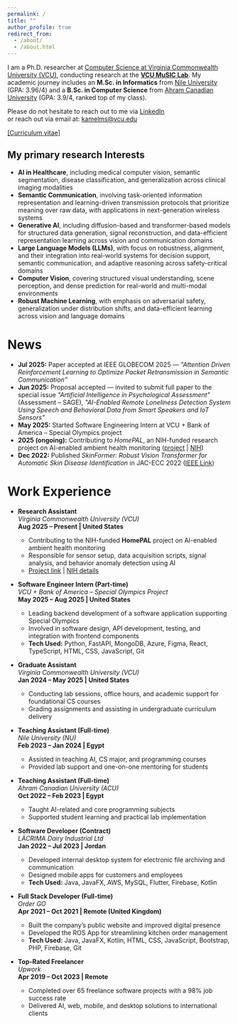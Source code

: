 ```yaml
---
permalink: /
title: ""
author_profile: true
redirect_from: 
  - /about/
  - /about.html
---
```

I am a Ph.D. researcher at [Computer Science at Virginia Commonwealth University (VCU)](https://egr.vcu.edu/departments/computer/), conducting research at the [**VCU MuSIC Lab**](https://music.lab.vcu.edu/). My academic journey includes an **M.Sc. in Informatics** from [Nile University](https://nu.edu.eg/) (GPA: 3.96/4) and a **B.Sc. in Computer Science** from [Ahram Canadian University](https://www.acu.edu.eg/) (GPA: 3.9/4, ranked top of my class).


Please do not hesitate to reach out to me via [LinkedIn](https://www.linkedin.com/in/mohamed-kamel-597684182/)  
or reach out via email at: [kamelms@vcu.edu](mailto:kamelms@vcu.edu)
<!-- or reach out via email at: **kamelms [at] vcu [dot] edu** -->

[\[Curriculum vitae\]](files/Mohamed-Kamel-CV.pdf)

My primary research Interests
----
- **AI in Healthcare**, including medical computer vision, semantic segmentation, disease classification, and generalization across clinical imaging modalities  
- **Semantic Communication**, involving task-oriented information representation and learning-driven transmission protocols that prioritize meaning over raw data, with applications in next-generation wireless systems
- **Generative AI**, including diffusion-based and transformer-based models for structured data generation, signal reconstruction, and data-efficient representation learning across vision and communication domains
- **Large Language Models (LLMs)**, with focus on robustness, alignment, and their integration into real-world systems for decision support, semantic communication, and adaptive reasoning across safety-critical domains
- **Computer Vision**, covering structured visual understanding, scene perception, and dense prediction for real-world and multi-modal environments
- **Robust Machine Learning**, with emphasis on adversarial safety, generalization under distribution shifts, and data-efficient learning across vision and language domains

News
======
- **Jul 2025:** Paper accepted at IEEE GLOBECOM 2025 — *"Attention Driven Reinforcement Learning to Optimize Packet Retransmission in Semantic Communication"*  
- **Jun 2025:** Proposal accepted — invited to submit full paper to the special issue *"Artificial Intelligence in Psychological Assessment"* (Assessment – SAGE), *"AI-Enabled Remote Loneliness Detection System Using Speech and Behavioral Data from Smart Speakers and IoT Sensors"*  
- **May 2025:** Started Software Engineering Intern at VCU + Bank of America – Special Olympics project  
- **2025 (ongoing):** Contributing to *HomePAL*, an NIH-funded research project on AI-enabled ambient health monitoring ([project](https://music.lab.vcu.edu/projects/homepal/) | [NIH](https://reporter.nih.gov/search/t41fxlPy70md_VuRIKvw1g/project-details/10725229))  
- **Dec 2022:** Published *SkinFormer: Robust Vision Transformer for Automatic Skin Disease Identification* in JAC-ECC 2022 ([IEEE Link](https://ieeexplore.ieee.org/abstract/document/10044005))


<!-- Selected Publications
====== -->

<!-- - [**GIF: Generative Inspiration for Face Recognition at Scale**](https://arxiv.org/pdf/2505.03012),
Mohammad Saeed Ebrahimi Saadabadi, Sahar Rahimi Malakshan, Ali Dabouei, Srinjoy Das, Jeremy M. Dawson, Nasser M. Nasrabadi,
_In CVPR 2025_, [CODE](https://github.com/msed-Ebrahimi/GIF)

- [**Decomposed Distribution Matching in Dataset Condensation**](https://arxiv.org/abs/2412.04748),
Sahar Rahimi Malakshan, Mohammad Saeed Ebrahimi Saadabadi, Ali Dabouei, Nasser M. Nasrabadi,
_In WACV 2025_, [CODE](https://github.com/SaharR1372/DM_Style_matching)

- [**ARoFace: Alignment Robustness to Improve Low-Quality Face Recognition**](https://arxiv.org/abs/2407.14972),
Mohammad Saeed Ebrahimi Saadabadi, Sahar Rahimi Malakshan, Ali Dabouei, Nasser M. Nasrabadi,
_In ECCV 2024_, [CODE](https://github.com/msed-Ebrahimi/ARoFace)

- [**Hyperspherical Classification with Dynamic Label-to-Prototype Assignment**](https://arxiv.org/abs/2403.16937),
Mohammad Saeed Ebrahimi Saadabadi, Ali Dabouei, Sahar Rahimi Malakshan, Nasser M. Nasrabadi,
_In CVPR 2024_, [CODE](https://github.com/msed-Ebrahimi/DL2PA_CVPR24)

- [**Joint Super-Resolution and Head Pose Estimation for Extreme Low-Resolution Faces**](https://ieeexplore.ieee.org/stamp/stamp.jsp?arnumber=10034761),
Sahar Rahimi Malakshan, Mohammad Saeed Ebrahimi Saadabadi, Moktari Mostofa, Sobhan Soleymani, Nasser M. Nasrabadi,
_In IEEE Access 2023_,

- [**A Quality Aware Sample-to-Sample Comparison for Face Recognition**](https://openaccess.thecvf.com/content/WACV2023/html/Saadabadi_A_Quality_Aware_Sample-to-Sample_Comparison_for_Face_Recognition_WACV_2023_paper.html),
Mohammad Saeed Ebrahimi Saadabadi, Sahar Rahimi Malakshan, Ali Zafari, Moktari Mostofa, Nasser M. Nasrabadi,
_In Proceedings of the IEEE/CVF Winter Conference on Applications of Computer Vision (WACV) 2023_, -->

<!-- Professional activities
======
-  Reviewer of CVPR24, CVPR25, ICLR25, AAAI25, and ICCV25.
 -->

Work Experience
======
- **Research Assistant**  
  *Virginia Commonwealth University (VCU)*  
  **Aug 2025 – Present | United States**  
  - Contributing to the NIH-funded **HomePAL** project on AI-enabled ambient health monitoring  
  - Responsible for sensor setup, data acquisition scripts, signal analysis, and behavior anomaly detection using AI  
  - [Project link](https://music.lab.vcu.edu/projects/homepal/) | [NIH details](https://reporter.nih.gov/search/t41fxlPy70md_VuRIKvw1g/project-details/10725229)


- **Software Engineer Intern (Part-time)**  
  *VCU + Bank of America – Special Olympics Project*  
  **May 2025 – Aug 2025 | United States**  
  - Leading backend development of a software application supporting Special Olympics  
  - Involved in software design, API development, testing, and integration with frontend components  
  - **Tech Used:** Python, FastAPI, MongoDB, Azure, Figma, React, TypeScript, HTML, CSS, JavaScript, Git

- **Graduate Assistant**  
  *Virginia Commonwealth University (VCU)*  
  **Jan 2024 – May 2025 | United States**  
  - Conducting lab sessions, office hours, and academic support for foundational CS courses  
  - Grading assignments and assisting in undergraduate curriculum delivery

- **Teaching Assistant (Full-time)**  
  *Nile University (NU)*  
  **Feb 2023 – Jan 2024 | Egypt**  
  - Assisted in teaching AI, CS major, and programming courses  
  - Provided lab support and one-on-one mentoring for students

- **Teaching Assistant (Full-time)**  
  *Ahram Canadian University (ACU)*  
  **Oct 2022 – Feb 2023 | Egypt**  
  - Taught AI-related and core programming subjects  
  - Supported student learning and practical lab implementation

- **Software Developer (Contract)**  
  *LÀCRIMA Dairy Industrial Ltd*  
  **Jan 2022 – Jul 2023 | Jordan**  
  - Developed internal desktop system for electronic file archiving and communication  
  - Designed mobile apps for customers and employees  
  - **Tech Used:** Java, JavaFX, AWS, MySQL, Flutter, Firebase, Kotlin

- **Full Stack Developer (Full-time)**  
  *Order GO*  
  **Apr 2021 – Oct 2021 | Remote (United Kingdom)**  
  - Built the company’s public website and improved digital presence  
  - Developed the ROS App for streamlining kitchen order management  
  - **Tech Used:** Java, JavaFX, Kotlin, HTML, CSS, JavaScript, Bootstrap, PHP, Firebase, Git

- **Top-Rated Freelancer**  
  *Upwork*  
  **Apr 2019 – Oct 2023 | Remote**  
  - Completed over 65 freelance software projects with a 98% job success rate  
  - Delivered AI, web, mobile, and desktop solutions to international clients
